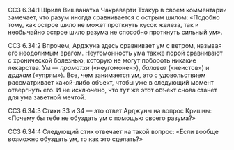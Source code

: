 ССЗ 6.34:1	Шрила Вишванатха Чакраварти Тхакур в своем комментарии замечает, что разум иногда сравнивается с острым шилом: «Подобно тому, как острое шило не может проткнуть кусок железа, так и необычайно острое шило разума не способно проткнуть сильный ум».

ССЗ 6.34:2	Впрочем, Арджуна здесь сравнивает ум с ветром, называя его неодолимым врагом. Неугомонность ума также порой сравнивают с хронической болезнью, которую не могут побороть никакие лекарства. Ум — _праматхи_ («неугомонен»), _балават_ («неистов») и _дрдхам_ («упрям»). Все, чем занимается ум, это с удовольствием рассматривает какой-либо объект, чтобы уже в следующий момент отвергнуть его. И не исключено, что тут же этот объект снова станет для ума заветной мечтой.

ССЗ 6.34:3	Стихи 33 и 34 — это ответ Арджуны на вопрос Кришны: «Почему бы тебе не обуздать ум с помощью своего разума?»

ССЗ 6.34:4	Следующий стих отвечает на такой вопрос: «Если вообще возможно обуздать ум, то как это сделать?»